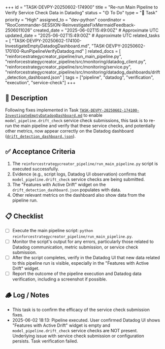 +++
id = "TASK-DEVPY-20250602-174900"
title = "Re-run Main Pipeline to Verify Service Check Data in Datadog"
status = "🟡 To Do"
type = "🔧 Task"
priority = "High"
assigned_to = "dev-python"
coordinator = "RooCommander-SESSION-ReinvestigateFixMermaidFeedback-2506011026"
created_date = "2025-06-02T15:49:00Z" # Approximate UTC
updated_date = "2025-06-02T15:49:00Z" # Approximate UTC
related_tasks = [
    "TASK-DEVPY-20250602-174100-InvestigateEmptyDatadogDashboard.md",
    "TASK-DEVPY-20250602-170100-RunPipelineVerifyDatadog.md"
]
related_docs = [
    "reinforcestrategycreator_pipeline/run_main_pipeline.py",
    "reinforcestrategycreator_pipeline/src/monitoring/datadog_client.py",
    "reinforcestrategycreator_pipeline/src/monitoring/service.py",
    "reinforcestrategycreator_pipeline/src/monitoring/datadog_dashboards/drift_detection_dashboard.json"
]
tags = ["pipeline", "datadog", "verification", "execution", "service-check"]
+++

## 📝 Description

Following fixes implemented in Task [`TASK-DEVPY-20250602-174100-InvestigateEmptyDatadogDashboard.md`](.ruru/tasks/DEVPY/TASK-DEVPY-20250602-174100-InvestigateEmptyDatadogDashboard.md) to enable `model_pipeline.drift_check` service check submissions, this task is to re-run the main pipeline and verify that these service checks, and potentially other metrics, now appear correctly on the Datadog dashboard ([`drift_detection_dashboard.json`](reinforcestrategycreator_pipeline/src/monitoring/datadog_dashboards/drift_detection_dashboard.json)).

## ✅ Acceptance Criteria

1.  The `reinforcestrategycreator_pipeline/run_main_pipeline.py` script is executed successfully.
2.  Evidence (e.g., script logs, Datadog UI observation) confirms that `model_pipeline.drift_check` service checks are being submitted.
3.  The "Features with Active Drift" widget on the `drift_detection_dashboard.json` populates with data.
4.  Other relevant metrics on the dashboard also show data from the pipeline run.

## 📋 Checklist

- [ ] Execute the main pipeline script: `python reinforcestrategycreator_pipeline/run_main_pipeline.py`.
- [ ] Monitor the script's output for any errors, particularly those related to Datadog communication, metric submission, or service check submission.
- [ ] After the script completes, verify in the Datadog UI that new data related to this pipeline run is visible, especially in the "Features with Active Drift" widget.
- [ ] Report the outcome of the pipeline execution and Datadog data verification, including a screenshot if possible.

## 🪵 Log / Notes

- This task is to confirm the efficacy of the service check submission fixes.
- 2025-06-02 18:13: Pipeline executed. User confirmed Datadog UI shows "Features with Active Drift" widget is empty and `model_pipeline.drift_check` service checks are NOT present. Underlying issue with service check submission or configuration persists. Task verification failed.